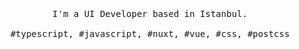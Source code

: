 <p align="center">
  <br>
  <br>
  <br>
  <samp>I'm a UI Developer based in Istanbul.<br><br>#typescript, #javascript, #nuxt, #vue, #css, #postcss</samp>
  <br>
  <br>
  <br>
  <br>
  <!-- <img src="https://github.com/selimdoyranli/selimdoyranli/blob/master/preview.gif" width="350" /> -->
</p>


